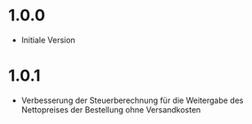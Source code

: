 # 1.0.0
- Initiale Version

# 1.0.1
- Verbesserung der Steuerberechnung für die Weitergabe des Nettopreises der Bestellung ohne Versandkosten
